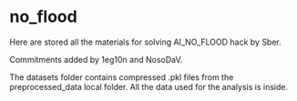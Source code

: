 # no_flood
Here are stored all the materials for solving AI_NO_FLOOD hack by Sber.

Commitments added by 1eg10n and NosoDaV.

The datasets folder contains compressed .pkl files from the preprocessed_data local folder. All the data used for the analysis is inside.


